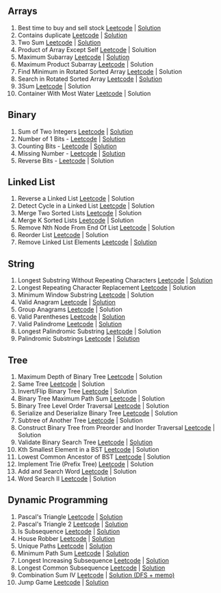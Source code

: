 ## Arrays

1. Best time to buy and sell stock [Leetcode](https://leetcode.com/problems/best-time-to-buy-and-sell-stock) | [Solution](https://github.com/delawere/top-75-leetcode-questions/blob/main/questions/best-time-to-buy-and-sell-stock.js)
2. Contains duplicate [Leetcode](https://leetcode.com/problems/contains-duplicate) | [Solution](https://github.com/delawere/top-75-leetcode-questions/blob/main/questions/contains-duplicate.js)
3. Two Sum [Leetcode](https://leetcode.com/problems/two-sum/) | [Solution](https://github.com/delawere/top-75-leetcode-questions/blob/main/questions/two-sum.js)
4. Product of Array Except Self [Leetcode](https://leetcode.com/problems/product-of-array-except-self/) | Soluition
5. Maximum Subarray [Leetcode](https://leetcode.com/problems/maximum-subarray/) | [Solution](https://github.com/delawere/top-75-leetcode-questions/blob/main/questions/maximum-subarray.js)
6. Maximum Product Subarray [Leetcode]([https://leetcode.com/problems/maximum-product-subarray/) | Solution
7. Find Minimum in Rotated Sorted Array [Leetcode](https://leetcode.com/problems/find-minimum-in-rotated-sorted-array/) | Solution
8. Search in Rotated Sorted Array [Leetcode](https://leetcode.com/problems/search-in-rotated-sorted-array/) | [Solution](https://github.com/delawere/top-75-leetcode-questions/blob/main/questions/search-in-rotated-sorted-array.js)
9. 3Sum [Leetcode](https://leetcode.com/problems/3sum/) | Solution
10. Container With Most Water [Leetcode](https://leetcode.com/problems/container-with-most-water/) | Solution


## Binary

1. Sum of Two Integers [Leetcode](https://leetcode.com/problems/sum-of-two-integers/) | [Solution](https://github.com/delawere/top-75-leetcode-questions/blob/main/questions/sum-of-two-integers.js)
2. Number of 1 Bits - [Leetcode](https://leetcode.com/problems/number-of-1-bits/) | [Solution](https://github.com/delawere/top-75-leetcode-questions/blob/main/questions/number-of-1-bits.js)
3. Counting Bits - [Leetcode](https://leetcode.com/problems/counting-bits/) | [Solution](https://github.com/delawere/top-75-leetcode-questions/blob/main/questions/counting-bits.js)
4. Missing Number - [Leetcode](https://leetcode.com/problems/missing-number/) | [Solution](https://github.com/delawere/top-75-leetcode-questions/blob/main/questions/missing-number.js)
5. Reverse Bits - [Leetcode](https://leetcode.com/problems/reverse-bits/) | Solution


## Linked List

1. Reverse a Linked List [Leetcode](https://leetcode.com/problems/reverse-linked-list/) | Solution
2. Detect Cycle in a Linked List [Leetcode](https://leetcode.com/problems/linked-list-cycle/) | Solution
3. Merge Two Sorted Lists [Leetcode](https://leetcode.com/problems/merge-two-sorted-lists/) | Solution
4. Merge K Sorted Lists [Leetcode](https://leetcode.com/problems/merge-k-sorted-lists/) | Solution
5. Remove Nth Node From End Of List [Leetcode](https://leetcode.com/problems/remove-nth-node-from-end-of-list/) | Solution
6. Reorder List [Leetcode](https://leetcode.com/problems/reorder-list/) | Solution
7. Remove Linked List Elements [Leetcode](https://leetcode.com/problems/remove-linked-list-elements/) | [Solution](https://github.com/delawere/top-75-leetcode-questions/blob/main/questions/remove-linked-list-elements.js)


## String

1. Longest Substring Without Repeating Characters [Leetcode](https://leetcode.com/problems/longest-substring-without-repeating-characters/) | [Solution](https://github.com/delawere/top-75-leetcode-questions/blob/main/questions/longest-substring-without-repeating-characters.js)
2. Longest Repeating Character Replacement [Leetcode](https://leetcode.com/problems/longest-repeating-character-replacement/) | Solution
3. Minimum Window Substring [Leetcode](https://leetcode.com/problems/minimum-window-substring/) | Solution
4. Valid Anagram [Leetcode](https://leetcode.com/problems/valid-anagram/) | [Solution](https://github.com/delawere/top-75-leetcode-questions/blob/main/questions/valid-anagram.js)
5. Group Anagrams [Leetcode](https://leetcode.com/problems/group-anagrams/) | Solution
6. Valid Parentheses [Leetcode](https://leetcode.com/problems/valid-parentheses/) | [Solution](https://github.com/delawere/top-75-leetcode-questions/blob/main/questions/valid-parentheses.js)
7. Valid Palindrome [Leetcode](https://leetcode.com/problems/valid-palindrome/) | [Solution](https://github.com/delawere/top-75-leetcode-questions/blob/main/questions/valid-palindrome.js)
8. Longest Palindromic Substring [Leetcode](https://leetcode.com/problems/longest-palindromic-substring/) | Solution
9. Palindromic Substrings [Leetcode](https://leetcode.com/problems/palindromic-substrings/) | [Solution](https://github.com/delawere/top-75-leetcode-questions/blob/main/questions/palindromic-substrings.js)


## Tree

1. Maximum Depth of Binary Tree [Leetcode](https://leetcode.com/problems/maximum-depth-of-binary-tree/) | Solution
2. Same Tree [Leetcode](https://leetcode.com/problems/same-tree/) | Solution
3. Invert/Flip Binary Tree [Leetcode](https://leetcode.com/problems/invert-binary-tree/) | Solution
4. Binary Tree Maximum Path Sum [Leetcode](https://leetcode.com/problems/binary-tree-maximum-path-sum/) | Solution
5. Binary Tree Level Order Traversal [Leetcode](https://leetcode.com/problems/binary-tree-level-order-traversal/) | Solution
6. Serialize and Deserialize Binary Tree [Leetcode](https://leetcode.com/problems/serialize-and-deserialize-binary-tree/) | Solution
7. Subtree of Another Tree [Leetcode](https://leetcode.com/problems/subtree-of-another-tree/) | Solution
8. Construct Binary Tree from Preorder and Inorder Traversal [Leetcode](https://leetcode.com/problems/construct-binary-tree-from-preorder-and-inorder-traversal/) | Solution
9. Validate Binary Search Tree [Leetcode](https://leetcode.com/problems/validate-binary-search-tree/) | [Solution](https://github.com/delawere/top-75-leetcode-questions/blob/main/questions/validate-binary-search-tree.js)
10. Kth Smallest Element in a BST [Leetcode](https://leetcode.com/problems/kth-smallest-element-in-a-bst/) | Solution
11. Lowest Common Ancestor of BST [Leetcode](https://leetcode.com/problems/lowest-common-ancestor-of-a-binary-search-tree/) | Solution
12. Implement Trie (Prefix Tree) [Leetcode](https://leetcode.com/problems/implement-trie-prefix-tree/) | Solution
13. Add and Search Word [Leetcode](https://leetcode.com/problems/add-and-search-word-data-structure-design/) | Solution
14. Word Search II [Leetcode](https://leetcode.com/problems/word-search-ii/) | Solution


## Dynamic Programming

1.  Pascal's Triangle [Leetcode](https://leetcode.com/problems/pascals-triangle/) | [Solution](https://github.com/delawere/top-75-leetcode-questions/blob/main/questions/pascals-triangle.js)
2.  Pascal's Triangle 2 [Leetcode](https://leetcode.com/problems/pascals-triangle-ii/) |  [Solution](https://github.com/delawere/top-75-leetcode-questions/blob/main/questions/pascals-triangle-ii.js)
3.  Is Subsequence [Leetcode](https://leetcode.com/problems/is-subsequence/) | [Solution](https://github.com/delawere/top-75-leetcode-questions/blob/main/questions/is-subsequence.js)
4.  House Robber [Leetcode](house-robber) | [Solution](https://github.com/delawere/top-75-leetcode-questions/blob/main/questions/house-robber.js)
5.  Unique Paths [Leetcode](https://leetcode.com/problems/unique-paths/) | [Solution](https://github.com/delawere/top-75-leetcode-questions/blob/main/questions/unique-paths.js)
6.  Minimum Path Sum [Leetcode](https://leetcode.com/problems/minimum-path-sum/) | [Solution](https://github.com/delawere/top-75-leetcode-questions/blob/main/questions/minimum-path-sum.js)
7.  Longest Increasing Subsequence [Leetcode](https://leetcode.com/problems/longest-increasing-subsequence/) | [Solution](https://github.com/delawere/top-75-leetcode-questions/blob/main/questions/longest-increasing-subsequence.js)
8.  Longest Common Subsequence [Leetcode](https://leetcode.com/problems/longest-common-subsequence/) | [Solution](https://github.com/delawere/top-75-leetcode-questions/blob/main/questions/longest-common-subsequence.js)
9.  Combination Sum IV [Leetcode](https://leetcode.com/problems/combination-sum-iv/) | [Solution (DFS + memo)](https://github.com/delawere/top-75-leetcode-questions/blob/main/questions/combination-sum-iv.js)
10.  Jump Game [Leetcode](https://leetcode.com/problems/jump-game/) | [Solution](https://github.com/delawere/top-75-leetcode-questions/blob/main/questions/jump-game.js)
